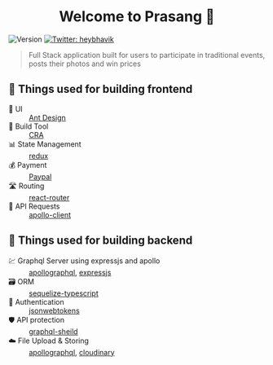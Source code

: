 <h1 align="center">Welcome to Prasang 👋</h1>
<p>
  <img alt="Version" src="https://img.shields.io/badge/version-0.1.0-blue.svg?cacheSeconds=2592000" />
  <a href="https://twitter.com/heybhavik" target="_blank">
    <img alt="Twitter: heybhavik" src="https://img.shields.io/twitter/follow/heybhavik.svg?style=social" />
  </a>
</p>

> Full Stack application built for users to participate in traditional events, posts their photos and win prices

## 🍱 Things used for building frontend
<dl>
  <dt>💅 UI</dt>
  <dd><a href="https://ant.design/" target="_blank">Ant Design</a></dd>
  
  <dt>🧰 Build Tool</dt>
  <dd><a href="https://create-react-app.dev/" target="_blank">CRA</a></dd>
  
  <dt>📊 State Management</dt>
  <dd><a href="https://redux.js.org" target="_blank">redux</a></dd>
  
  <dt>💰 Payment</dt>
  <dd><a href="https://www.paypal.com/in/home" target="_blank">Paypal</a></dd>
  
  <dt>🛣️ Routing</dt>
  <dd><a href="https://reactrouter.com" target="_blank">react-router</a></dd>
  
  <dt>🚀 API Requests<dt>
  <dd><a href="https://www.apollographql.com/docs/react" target="_blank">apollo-client</a><dd>
</dl>

## 🤖 Things used for building backend
<dl>
  <dt>💹 Graphql Server using expressjs and apollo</dt>
  <dd><a href="https://www.apollographql.com/" target="_blank">apollographql</a>, <a href="https://expressjs.com/" target="_blank">expressjs</a></dd>
  
  <dt>🗃️ ORM</dt>
  <dd><a href="https://www.npmjs.com/package/sequelize-typescript" target="_blank">sequelize-typescript</a></dd>
  
  <dt>🔐 Authentication</dt>
  <dd><a href="https://jwt.io" target="_blank">jsonwebtokens</a></dd>
  
  <dt>🛡️ API protection</dt>
  <dd><a href="https://www.graphql-shield.com/" target="_blank">graphql-sheild</a></dd>
  
  <dt>☁️ File Upload & Storing</dt>
  <dd><a href="apollographql.com/" target="_blank">apollographql</a>, <a href="cloudinary.com/" target="_blank">cloudinary</a></dd>
</dl>
